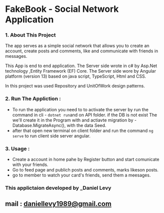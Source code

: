 # FakeBook - Social Network Application

### 1.	About This Project

The app serves as a simple social network that allows you to create an account, create posts and comments, like and communicate with friends in messages.

This App is end to end application.
The Server side wrote in c# by Asp.Net technology ,Entity Framework (EF) Core.
The Server side wore by Angular platform (version 13) based on java script, TypeScript, Html and CSS.

In this project was used Repository and UnitOfWork design patterns.


 ### 2. Run The Appliction :
 - To run the application you need to to activate the server by run the command in cli - `dotnet run`and on API folder.
   if the DB is not exist The we'll create it in the Program with and actiavte migration by - Database.MigrateAsync(), with the data Seed.
 - after that open new terminal on client folder and run the command `ng serve` to run client side server angular.  
 
 ### 3. Usage :
  - Create a account in home pahe by Register button and start comunicate with your friends.
  - Go to feed page and publich posts and comments, marks likeson posts.
  - go to member to watch your card's friends, send them a meesages.
  
 
  ### This applictaion developed by _Daniel Levy
  ## mail : daniellevy1989@gmail.com
  
  
